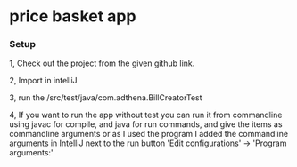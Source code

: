 # price basket app

### Setup
1, Check out the project from the given github link.

2, Import in intelliJ

3, run the /src/test/java/com.adthena.BillCreatorTest

4, If you want to run the app without test you can run
it from commandline using javac for compile, and java for run commands, and give the items as commandline arguments
or as I used the program I added the commandline arguments in IntelliJ next to the run button 'Edit configurations' -> 'Program arguments:'



